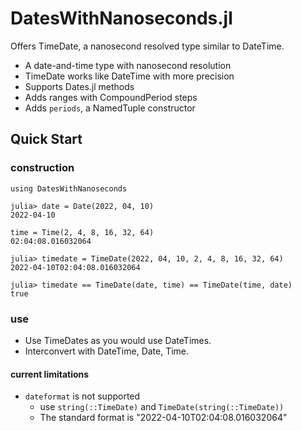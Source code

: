 # DatesWithNanoseconds.jl

Offers TimeDate, a nanosecond resolved type similar to DateTime.

* A date-and-time type with nanosecond resolution
* TimeDate works like DateTime with more precision
* Supports Dates.jl methods
* Adds ranges with CompoundPeriod steps
* Adds `periods`, a NamedTuple constructor

## Quick Start

### construction
```
using DatesWithNanoseconds

julia> date = Date(2022, 04, 10)
2022-04-10

time = Time(2, 4, 8, 16, 32, 64)
02:04:08.016032064

julia> timedate = TimeDate(2022, 04, 10, 2, 4, 8, 16, 32, 64)
2022-04-10T02:04:08.016032064

julia> timedate == TimeDate(date, time) == TimeDate(time, date)
true
```

### use

- Use TimeDates as you would use DateTimes.
- Interconvert with DateTime, Date, Time.

#### current limitations

- `dateformat` is not supported
    - use `string(::TimeDate)` and `TimeDate(string(::TimeDate))`
    - The standard format is "2022-04-10T02:04:08.016032064"
  

